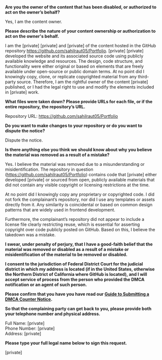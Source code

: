 **Are you the owner of the content that has been disabled, or authorized to act on the owner’s behalf?**

Yes, I am the content owner.

**Please describe the nature of your content ownership or authorization to act on the owner's behalf.**

I am the [private] [private] and [private] of the content hosted in the GitHub repository https://github.com/sahilraut05/Portfolio. [private] [private] developed the website and its associated source code using publicly available knowledge and resources. The design, code structure, and functionality were either original or based on elements that are freely available under open-source or public domain terms. At no point did I knowingly copy, clone, or replicate copyrighted material from any third-party source. Therefore, I am the rightful owner of the content [private] published, or I had the legal right to use and modify the elements included in [private] work.

**What files were taken down? Please provide URLs for each file, or if the entire repository, the repository’s URL.**

Repository URL: https://github.com/sahilraut05/Portfolio

**Do you want to make changes to your repository or do you want to dispute the notice?**

Dispute the notice.

**Is there anything else you think we should know about why you believe the material was removed as a result of a mistake?**

Yes. I believe the material was removed due to a misunderstanding or misidentification. The repository in question (https://github.com/sahilraut05/Portfolio) contains code that [private] either developed [private] or sourced from open, publicly available materials that did not contain any visible copyright or licensing restrictions at the time.

At no point did I knowingly copy any proprietary or copyrighted code. I did not fork the complainant’s repository, nor did I use any templates or assets directly from it. Any similarity is coincidental or based on common design patterns that are widely used in frontend development.

Furthermore, the complainant’s repository did not appear to include a license file clearly restricting reuse, which is essential for asserting copyright over code publicly posted on GitHub. Based on this, I believe the takedown was a mistake.

**I swear, under penalty of perjury, that I have a good-faith belief that the material was removed or disabled as a result of a mistake or misidentification of the material to be removed or disabled.**

**I consent to the jurisdiction of Federal District Court for the judicial district in which my address is located (if in the United States, otherwise the Northern District of California where GitHub is located), and I will accept service of process from the person who provided the DMCA notification or an agent of such person.**

**Please confirm that you have you have read our <a href="https://docs.github.com/articles/guide-to-submitting-a-dmca-counter-notice">Guide to Submitting a DMCA Counter Notice</a>.**

**So that the complaining party can get back to you, please provide both your telephone number and physical address.**

Full Name: [private]  
Phone Number: [private]  
Address: [private]  

**Please type your full legal name below to sign this request.**

[private]  

